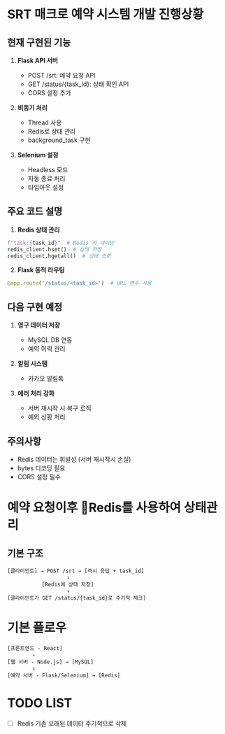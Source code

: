 
# SRT 매크로 예약 시스템 개발 진행상황

## 현재 구현된 기능
1. **Flask API 서버**
   - POST /srt: 예약 요청 API
   - GET /status/{task_id}: 상태 확인 API
   - CORS 설정 추가

2. **비동기 처리**
   - Thread 사용
   - Redis로 상태 관리
   - background_task 구현

3. **Selenium 설정**
   - Headless 모드
   - 자동 종료 처리
   - 타임아웃 설정

## 주요 코드 설명
1. **Redis 상태 관리**
```python
f"task:{task_id}"  # Redis 키 네이밍
redis_client.hset()  # 상태 저장
redis_client.hgetall()  # 상태 조회
```

2. **Flask 동적 라우팅**
```python
@app.route('/status/<task_id>')  # URL 변수 사용
```

## 다음 구현 예정
1. **영구 데이터 저장**
   - MySQL DB 연동
   - 예약 이력 관리

2. **알림 시스템**
   - 카카오 알림톡

3. **에러 처리 강화**
   - 서버 재시작 시 복구 로직
   - 예외 상황 처리

## 주의사항
- Redis 데이터는 휘발성 (서버 재시작시 손실)
- bytes 디코딩 필요
- CORS 설정 필수



# 예약 요청이후 Redis를 사용하여 상태관리
##  기본 구조
```
[클라이언트] → POST /srt → [즉시 응답 + task_id]
                   ↓
           [Redis에 상태 저장]
                   ↓
[클라이언트가 GET /status/{task_id}로 주기적 체크]

```


# 기본 플로우
```
[프론트엔드 - React]
        ↓
[웹 서버 - Node.js] → [MySQL]
        ↓
[예약 서버 - Flask/Selenium] → [Redis]
```


# TODO LIST
- [ ] Redis 기존 오래된 데이터 주기적으로 삭제 